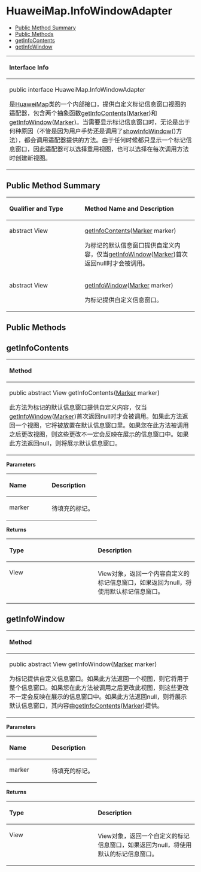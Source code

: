 # HuaweiMap.InfoWindowAdapter<a name="ZH-CN_TOPIC_0000001145860931"></a>

-   [Public Method Summary](#section18689195552318)
-   [Public Methods](#section141641934152511)
-   [getInfoContents](#section1665805611258)
-   [getInfoWindow](#section1927115112273)


<a name="table3258mcpsimp"></a>
<table><thead align="left"><tr id="row3262mcpsimp"><th class="cellrowborder" valign="top" width="100%" id="mcps1.1.2.1.1"><p id="p3264mcpsimp"><a name="p3264mcpsimp"></a><a name="p3264mcpsimp"></a>Interface Info</p>
</th>
</tr>
</thead>
<tbody><tr id="row3265mcpsimp"><td class="cellrowborder" valign="top" width="100%" headers="mcps1.1.2.1.1 "><p id="p1088861532318"><a name="p1088861532318"></a><a name="p1088861532318"></a>public interface HuaweiMap.InfoWindowAdapter</p>
<p id="p3267mcpsimp"><a name="p3267mcpsimp"></a><a name="p3267mcpsimp"></a>是<a href="huaweimap.md">HuaweiMap</a>类的一个内部接口，提供自定义标记信息窗口视图的适配器，包含两个抽象函数<a href="#section1665805611258">getInfoContents</a>(<a href="marker.md">Marker</a>)和<a href="#section1927115112273">getInfoWindow</a>(<a href="marker.md">Marker</a>)。当需要显示标记信息窗口时，无论是出于何种原因（不管是因为用户手势还是调用了<a href="marker.md#section13223817123711">showInfoWindow</a>()方法），都会调用适配器提供的方法。由于任何时候都只显示一个标记信息窗口，因此适配器可以选择重用视图，也可以选择在每次调用方法时创建新视图。</p>
</td>
</tr>
</tbody>
</table>

## Public Method Summary<a name="section18689195552318"></a>

<a name="table3273mcpsimp"></a>
<table><thead align="left"><tr id="row3278mcpsimp"><th class="cellrowborder" valign="top" width="40%" id="mcps1.1.3.1.1"><p id="p3280mcpsimp"><a name="p3280mcpsimp"></a><a name="p3280mcpsimp"></a>Qualifier and Type</p>
</th>
<th class="cellrowborder" valign="top" width="60%" id="mcps1.1.3.1.2"><p id="p3282mcpsimp"><a name="p3282mcpsimp"></a><a name="p3282mcpsimp"></a>Method Name and Description</p>
</th>
</tr>
</thead>
<tbody><tr id="row3283mcpsimp"><td class="cellrowborder" valign="top" width="40%" headers="mcps1.1.3.1.1 "><p id="p3285mcpsimp"><a name="p3285mcpsimp"></a><a name="p3285mcpsimp"></a>abstract View</p>
</td>
<td class="cellrowborder" valign="top" width="60%" headers="mcps1.1.3.1.2 "><p id="p3287mcpsimp"><a name="p3287mcpsimp"></a><a name="p3287mcpsimp"></a><a href="#section1665805611258">getInfoContents</a>(<a href="marker.md">Marker</a> marker)</p>
<p id="p4406185810458"><a name="p4406185810458"></a><a name="p4406185810458"></a>为标记的默认信息窗口提供自定义内容，仅当<a href="#section1927115112273">getInfoWindow</a>(<a href="marker.md">Marker</a>)首次返回null时才会被调用。</p>
</td>
</tr>
<tr id="row3288mcpsimp"><td class="cellrowborder" valign="top" width="40%" headers="mcps1.1.3.1.1 "><p id="p3290mcpsimp"><a name="p3290mcpsimp"></a><a name="p3290mcpsimp"></a>abstract View</p>
</td>
<td class="cellrowborder" valign="top" width="60%" headers="mcps1.1.3.1.2 "><p id="p3292mcpsimp"><a name="p3292mcpsimp"></a><a name="p3292mcpsimp"></a><a href="#section1927115112273">getInfoWindow</a>(<a href="marker.md">Marker</a> marker)</p>
<p id="p105250194620"><a name="p105250194620"></a><a name="p105250194620"></a>为标记提供自定义信息窗口。</p>
</td>
</tr>
</tbody>
</table>

## Public Methods<a name="section141641934152511"></a>

## getInfoContents<a name="section1665805611258"></a>

<a name="table3295mcpsimp"></a>
<table><thead align="left"><tr id="row3299mcpsimp"><th class="cellrowborder" valign="top" width="100%" id="mcps1.1.2.1.1"><p id="p3301mcpsimp"><a name="p3301mcpsimp"></a><a name="p3301mcpsimp"></a>Method</p>
</th>
</tr>
</thead>
<tbody><tr id="row3302mcpsimp"><td class="cellrowborder" valign="top" width="100%" headers="mcps1.1.2.1.1 "><p id="p3304mcpsimp"><a name="p3304mcpsimp"></a><a name="p3304mcpsimp"></a>public abstract View getInfoContents(<a href="marker.md">Marker</a> marker)</p>
<p id="p1686993015263"><a name="p1686993015263"></a><a name="p1686993015263"></a>此方法为标记的默认信息窗口提供自定义内容，仅当<a href="#section1927115112273">getInfoWindow</a>(<a href="marker.md">Marker</a>)首次返回null时才会被调用。如果此方法返回一个视图，它将被放置在默认信息窗口里。如果您在此方法被调用之后更改视图，则这些更改不一定会反映在展示的信息窗口中。如果此方法返回null，则将展示默认信息窗口。</p>
</td>
</tr>
</tbody>
</table>

**Parameters**

<a name="table3310mcpsimp"></a>
<table><thead align="left"><tr id="row3315mcpsimp"><th class="cellrowborder" valign="top" width="47%" id="mcps1.1.3.1.1"><p id="p3317mcpsimp"><a name="p3317mcpsimp"></a><a name="p3317mcpsimp"></a>Name</p>
</th>
<th class="cellrowborder" valign="top" width="53%" id="mcps1.1.3.1.2"><p id="p3319mcpsimp"><a name="p3319mcpsimp"></a><a name="p3319mcpsimp"></a>Description</p>
</th>
</tr>
</thead>
<tbody><tr id="row3320mcpsimp"><td class="cellrowborder" valign="top" width="47%" headers="mcps1.1.3.1.1 "><p id="p3322mcpsimp"><a name="p3322mcpsimp"></a><a name="p3322mcpsimp"></a>marker</p>
</td>
<td class="cellrowborder" valign="top" width="53%" headers="mcps1.1.3.1.2 "><p id="p3324mcpsimp"><a name="p3324mcpsimp"></a><a name="p3324mcpsimp"></a>待填充的标记。</p>
</td>
</tr>
</tbody>
</table>

**Returns**

<a name="table3327mcpsimp"></a>
<table><thead align="left"><tr id="row3332mcpsimp"><th class="cellrowborder" valign="top" width="47%" id="mcps1.1.3.1.1"><p id="p3334mcpsimp"><a name="p3334mcpsimp"></a><a name="p3334mcpsimp"></a>Type</p>
</th>
<th class="cellrowborder" valign="top" width="53%" id="mcps1.1.3.1.2"><p id="p3336mcpsimp"><a name="p3336mcpsimp"></a><a name="p3336mcpsimp"></a>Description</p>
</th>
</tr>
</thead>
<tbody><tr id="row3337mcpsimp"><td class="cellrowborder" valign="top" width="47%" headers="mcps1.1.3.1.1 "><p id="p3339mcpsimp"><a name="p3339mcpsimp"></a><a name="p3339mcpsimp"></a>View</p>
</td>
<td class="cellrowborder" valign="top" width="53%" headers="mcps1.1.3.1.2 "><p id="p3341mcpsimp"><a name="p3341mcpsimp"></a><a name="p3341mcpsimp"></a>View对象，返回一个内容自定义的标记信息窗口，如果返回为null，将使用默认标记信息窗口。</p>
</td>
</tr>
</tbody>
</table>

## getInfoWindow<a name="section1927115112273"></a>

<a name="table3343mcpsimp"></a>
<table><thead align="left"><tr id="row3347mcpsimp"><th class="cellrowborder" valign="top" width="100%" id="mcps1.1.2.1.1"><p id="p3349mcpsimp"><a name="p3349mcpsimp"></a><a name="p3349mcpsimp"></a>Method</p>
</th>
</tr>
</thead>
<tbody><tr id="row3350mcpsimp"><td class="cellrowborder" valign="top" width="100%" headers="mcps1.1.2.1.1 "><p id="p3352mcpsimp"><a name="p3352mcpsimp"></a><a name="p3352mcpsimp"></a>public abstract View getInfoWindow(<a href="marker.md">Marker</a> marker)</p>
<p id="p895512812710"><a name="p895512812710"></a><a name="p895512812710"></a>为标记提供自定义信息窗口。如果此方法返回一个视图，则它将用于整个信息窗口。如果您在此方法被调用之后更改此视图，则这些更改不一定会反映在展示的信息窗口中。如果此方法返回null，则将展示默认信息窗口，其内容由<a href="#section1665805611258">getInfoContents</a>(<a href="marker.md">Marker</a>)提供。</p>
</td>
</tr>
</tbody>
</table>

**Parameters**

<a name="table3358mcpsimp"></a>
<table><thead align="left"><tr id="row3363mcpsimp"><th class="cellrowborder" valign="top" width="47%" id="mcps1.1.3.1.1"><p id="p3365mcpsimp"><a name="p3365mcpsimp"></a><a name="p3365mcpsimp"></a>Name</p>
</th>
<th class="cellrowborder" valign="top" width="53%" id="mcps1.1.3.1.2"><p id="p3367mcpsimp"><a name="p3367mcpsimp"></a><a name="p3367mcpsimp"></a>Description</p>
</th>
</tr>
</thead>
<tbody><tr id="row3368mcpsimp"><td class="cellrowborder" valign="top" width="47%" headers="mcps1.1.3.1.1 "><p id="p3370mcpsimp"><a name="p3370mcpsimp"></a><a name="p3370mcpsimp"></a>marker</p>
</td>
<td class="cellrowborder" valign="top" width="53%" headers="mcps1.1.3.1.2 "><p id="p3372mcpsimp"><a name="p3372mcpsimp"></a><a name="p3372mcpsimp"></a>待填充的标记。</p>
</td>
</tr>
</tbody>
</table>

**Returns**

<a name="table3375mcpsimp"></a>
<table><thead align="left"><tr id="row3380mcpsimp"><th class="cellrowborder" valign="top" width="47%" id="mcps1.1.3.1.1"><p id="p3382mcpsimp"><a name="p3382mcpsimp"></a><a name="p3382mcpsimp"></a>Type</p>
</th>
<th class="cellrowborder" valign="top" width="53%" id="mcps1.1.3.1.2"><p id="p3384mcpsimp"><a name="p3384mcpsimp"></a><a name="p3384mcpsimp"></a>Description</p>
</th>
</tr>
</thead>
<tbody><tr id="row3385mcpsimp"><td class="cellrowborder" valign="top" width="47%" headers="mcps1.1.3.1.1 "><p id="p3387mcpsimp"><a name="p3387mcpsimp"></a><a name="p3387mcpsimp"></a>View</p>
</td>
<td class="cellrowborder" valign="top" width="53%" headers="mcps1.1.3.1.2 "><p id="p3389mcpsimp"><a name="p3389mcpsimp"></a><a name="p3389mcpsimp"></a>View对象，返回一个自定义的标记信息窗口，如果返回为null，将使用默认的标记信息窗口。</p>
</td>
</tr>
</tbody>
</table>

